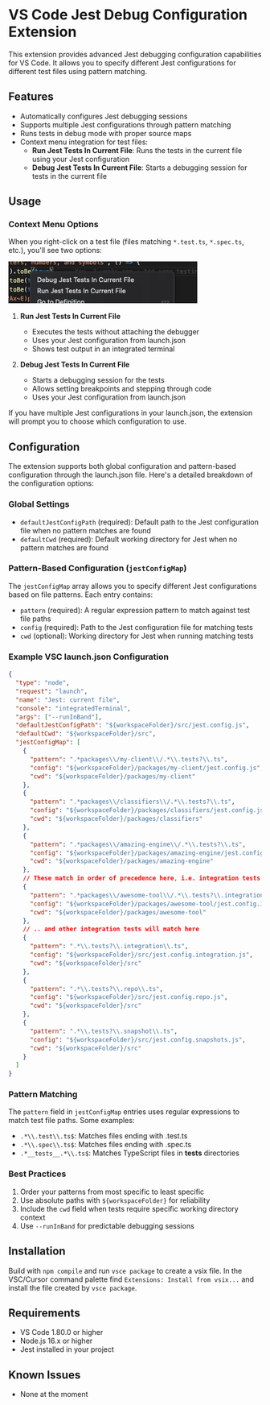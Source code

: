 # VS Code Jest Debug Configuration Extension

This extension provides advanced Jest debugging configuration capabilities for VS Code. It allows you to specify different Jest configurations for different test files using pattern matching.

## Features

- Automatically configures Jest debugging sessions
- Supports multiple Jest configurations through pattern matching
- Runs tests in debug mode with proper source maps
- Context menu integration for test files:
  - **Run Jest Tests In Current File**: Runs the tests in the current file using your Jest configuration
  - **Debug Jest Tests In Current File**: Starts a debugging session for tests in the current file

## Usage

### Context Menu Options

When you right-click on a test file (files matching `*.test.ts`, `*.spec.ts`, etc.), you'll see two options:

![Context menu showing Jest test run and debug options](docs/images/context-menu.png)

1. **Run Jest Tests In Current File**

   - Executes the tests without attaching the debugger
   - Uses your Jest configuration from launch.json
   - Shows test output in an integrated terminal

2. **Debug Jest Tests In Current File**

   - Starts a debugging session for the tests
   - Allows setting breakpoints and stepping through code
   - Uses your Jest configuration from launch.json

If you have multiple Jest configurations in your launch.json, the extension will prompt you to choose which configuration to use.

## Configuration

The extension supports both global configuration and pattern-based configuration through the launch.json file. Here's a detailed breakdown of the configuration options:

### Global Settings

- `defaultJestConfigPath` (required): Default path to the Jest configuration file when no pattern matches are found
- `defaultCwd` (required): Default working directory for Jest when no pattern matches are found

### Pattern-Based Configuration (`jestConfigMap`)

The `jestConfigMap` array allows you to specify different Jest configurations based on file patterns. Each entry contains:

- `pattern` (required): A regular expression pattern to match against test file paths
- `config` (required): Path to the Jest configuration file for matching tests
- `cwd` (optional): Working directory for Jest when running matching tests

### Example VSC launch.json Configuration

```json
{
  "type": "node",
  "request": "launch",
  "name": "Jest: current file",
  "console": "integratedTerminal",
  "args": ["--runInBand"],
  "defaultJestConfigPath": "${workspaceFolder}/src/jest.config.js",
  "defaultCwd": "${workspaceFolder}/src",
  "jestConfigMap": [
    {
      "pattern": ".*packages\\/my-client\\/.*\\.tests?\\.ts",
      "config": "${workspaceFolder}/packages/my-client/jest.config.js",
      "cwd": "${workspaceFolder}/packages/my-client"
    },
    {
      "pattern": ".*packages\\/classifiers\\/.*\\.tests?\\.ts",
      "config": "${workspaceFolder}/packages/classifiers/jest.config.js",
      "cwd": "${workspaceFolder}/packages/classifiers"
    },
    {
      "pattern": ".*packages\\/amazing-engine\\/.*\\.tests?\\.ts",
      "config": "${workspaceFolder}/packages/amazing-engine/jest.config.js",
      "cwd": "${workspaceFolder}/packages/amazing-engine"
    },
    // These match in order of precedence here, i.e. integration tests in the awesome-tool directory will match here..
    {
      "pattern": ".*packages\\/awesome-tool\\/.*\\.tests?\\.integration\\.ts",
      "config": "${workspaceFolder}/packages/awesome-tool/jest.config.integration.js",
      "cwd": "${workspaceFolder}/packages/awesome-tool"
    },
    // .. and other integration tests will match here
    {
      "pattern": ".*\\.tests?\\.integration\\.ts",
      "config": "${workspaceFolder}/src/jest.config.integration.js",
      "cwd": "${workspaceFolder}/src"
    },
    {
      "pattern": ".*\\.tests?\\.repo\\.ts",
      "config": "${workspaceFolder}/src/jest.config.repo.js",
      "cwd": "${workspaceFolder}/src"
    },
    {
      "pattern": ".*\\.tests?\\.snapshot\\.ts",
      "config": "${workspaceFolder}/src/jest.config.snapshots.js",
      "cwd": "${workspaceFolder}/src"
    }
  ]
}
```

### Pattern Matching

The `pattern` field in `jestConfigMap` entries uses regular expressions to match test file paths. Some examples:

- `.*\\.test\\.ts$`: Matches files ending with .test.ts
- `.*\\.spec\\.ts$`: Matches files ending with .spec.ts
- `.*__tests__.*\\.ts$`: Matches TypeScript files in **tests** directories

### Best Practices

1. Order your patterns from most specific to least specific
2. Use absolute paths with `${workspaceFolder}` for reliability
3. Include the `cwd` field when tests require specific working directory context
4. Use `--runInBand` for predictable debugging sessions

## Installation

Build with `npm compile` and run `vsce package` to create a vsix file. In the VSC/Cursor command palette find `Extensions: Install from vsix...` and install the file created by `vsce package`.

## Requirements

- VS Code 1.80.0 or higher
- Node.js 16.x or higher
- Jest installed in your project

## Known Issues

- None at the moment
